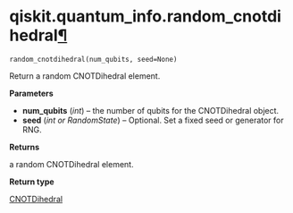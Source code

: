 # qiskit.quantum\_info.random\_cnotdihedral[¶](#qiskit-quantum-info-random-cnotdihedral "Permalink to this headline")

<span id="undefined" />

`random_cnotdihedral(num_qubits, seed=None)`

Return a random CNOTDihedral element.

**Parameters**

*   **num\_qubits** (*int*) – the number of qubits for the CNOTDihedral object.
*   **seed** (*int or RandomState*) – Optional. Set a fixed seed or generator for RNG.

**Returns**

a random CNOTDihedral element.

**Return type**

[CNOTDihedral](qiskit.quantum_info.CNOTDihedral#qiskit.quantum_info.CNOTDihedral "qiskit.quantum_info.CNOTDihedral")
